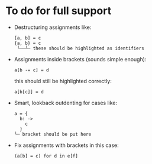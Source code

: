 # To do for full support

- Destructuring assignments like:

      [a, b] = c
      {a, b} = c
       └──┴─ these should be highlighted as identifiers

- Assignments inside brackets (sounds simple enough):

      a[b -= c] = d

  this should still be highlighted correctly:

      a[b[c]] = d

- Smart, lookback outdenting for cases like:

      a = {
        b: ->
          c
        }
      └─ bracket should be put here

- Fix assignments with brackets in this case:

      (a[b] = c) for d in e[f]
